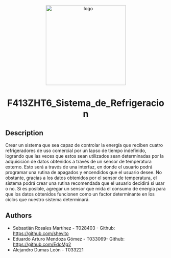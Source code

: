 <p align="center">
  <img src="https://i.postimg.cc/yN2tK7rw/Screen-Shot-2022-12-05-at-8-46-50-PM.png" alt="logo" width="250" height="250"/>
  <h1 align="center">F413ZHT6_Sistema_de_Refrigeracion</h1>
</p>

## Description
Crear un sistema que sea capaz de controlar la energía que reciben cuatro refrigeradores de uso comercial por un lapso de tiempo indefinido, logrando que las veces que estos sean utilizados sean determinadas por la adquisición de datos obtenidos a través de un sensor de temperatura externo. 
Esto será a través de una interfaz, en donde el usuario podrá programar una rutina de apagados y encendidos que el usuario desee. No obstante, gracias a los datos obtenidos por el sensor de temperatura, el sistema podrá crear una rutina recomendada que el usuario decidirá si usar o no. 
Si es posible, agregar un sensor que mida el consumo de energía para que los datos obtenidos funcionen como un factor determinante en los ciclos que nuestro sistema determinará. 


## Authors
- Sebastián Rosales Martínez - T028403 - Github: https://github.com/shevito
- Eduardo Arturo Mendoza Gómez - T033069- Github: https://github.com/EdoMg2
- Alejandro Dumas León - T033221